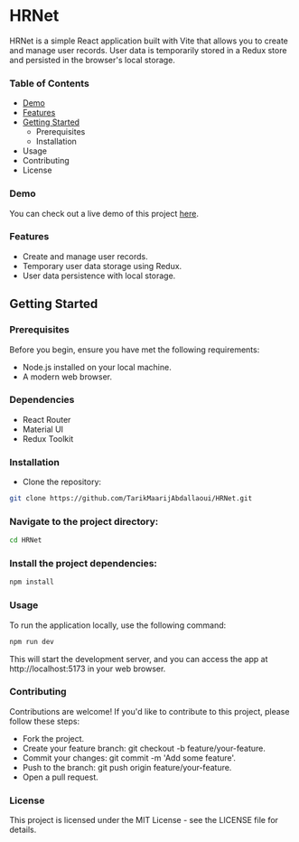# HRNet

HRNet is a simple React application built with Vite that allows you to create and manage user records. User data is temporarily stored in a Redux store and persisted in the browser's local storage.

### Table of Contents

- [Demo](###Demo)
- [Features](###Features)
- [Getting Started]()
   -  Prerequisites
    - Installation
- Usage
- Contributing
- License

### Demo

You can check out a live demo of this project [here](https://TarikMaarijAbdallaoui.github.io/HRNet).

### Features

- Create and manage user records.
- Temporary user data storage using Redux.
- User data persistence with local storage.

## Getting Started
### Prerequisites

Before you begin, ensure you have met the following requirements:

- Node.js installed on your local machine.
- A modern web browser.

### Dependencies

- React Router
- Material UI
- Redux Toolkit

### Installation

- Clone the repository:

```bash
git clone https://github.com/TarikMaarijAbdallaoui/HRNet.git
```

### Navigate to the project directory:

```bash
cd HRNet
```

### Install the project dependencies:

```bash
npm install
```

### Usage

To run the application locally, use the following command:
```bash
npm run dev
```

This will start the development server, and you can access the app at http://localhost:5173 in your web browser.

### Contributing

Contributions are welcome! If you'd like to contribute to this project, please follow these steps:

- Fork the project.
- Create your feature branch: git checkout -b feature/your-feature.
- Commit your changes: git commit -m 'Add some feature'.
- Push to the branch: git push origin feature/your-feature.
- Open a pull request.

### License

This project is licensed under the MIT License - see the LICENSE file for details.
